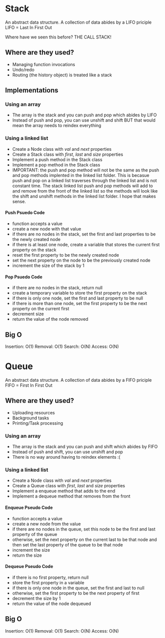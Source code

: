 # Stack

An abstract data structure. A collection of data abides by a LIFO priciple
LIFO = Last In First Out

Where have we seen this before?
THE CALL STACK!

## Where are they used?

-   Managing function invocations
-   Undo/redo
-   Routing (the history object) is treated like a stack

## Implementations

### Using an array

-   The array is the stack and you can push and pop which abides by LIFO
-   Instead of push and pop, you can use unshift and shift BUT that would mean the array needs to reindex everything

### Using a linked list

-   Create a Node class with _val_ and _next_ properties
-   Create a Stack class with _first_, _last_ and _size_ properties
-   Implement a push method in the Stack class
-   Implement a pop method in the Stack class
-   IMPORTANT: the push and pop method will not be the same as the push and pop methods implented in the linked list folder. This is becasue push and pop on a linked list traverses through the linked list and is not constant time. The stack linked list push and pop methods will add to and remove from the front of the linked list so the methods will look like the shift and unshift methods in the linked list folder. I hope that makes sense.

#### Push Psuedo Code

-   function accepts a value
-   create a new node with that value
-   if there are no nodes in the stack, set the first and last properties to be the newly created node
-   if there is at least one node, create a variable that stores the current first property on the stack
-   reset the first property to be the newly created node
-   set the next property on the node to be the previously created node
-   increment the size of the stack by 1

#### Pop Psuedo Code

-   if there are no nodes in the stack, return null
-   create a temporary variable to store the first property on the stack
-   if there is only one node, set the first and last property to be null
-   if there is more than one node, set the first property to be the next property on the current first
-   decrement size
-   return the value of the node removed

## Big O

Insertion: O(1)
Removal: O(1)
Search: O(N)
Access: O(N)

# Queue

An abstract data structure. A collection of data abides by a FIFO priciple
FIFO = First In First Out

## Where are they used?

-   Uploading resources
-   Background tasks
-   Printing/Task processing

### Using an array

-   The array is the stack and you can push and shift which abides by FIFO
-   Instead of push and shift, you can use unshift and pop
-   There is no way around having to reindex elements :(

### Using a linked list

-   Create a Node class with _val_ and _next_ properties
-   Create a Queue class with _first_, _last_ and _size_ properties
-   Implement a enqueue method that adds to the end
-   Implement a dequeue method that removes from the front

#### Enqueue Pseudo Code

-   function accepts a value
-   create a new node from the value
-   if there are no nodes in the queue, set this node to be the first and last property of the queue
-   otherwise, set the next property on the current last to be that node and then set the last property of the queue to be that node
-   increment the size
-   return the size

#### Dequeue Pseudo Code

-   if there is no first property, return null
-   store the first property in a variable
-   if there is only one node in the queue, set the first and last to null
-   otherwise, set the first property to be the next property of first
-   decrement the size by 1
-   return the value of the node dequeued

## Big O

Insertion: O(1)
Removal: O(1)
Search: O(N)
Access: O(N)
